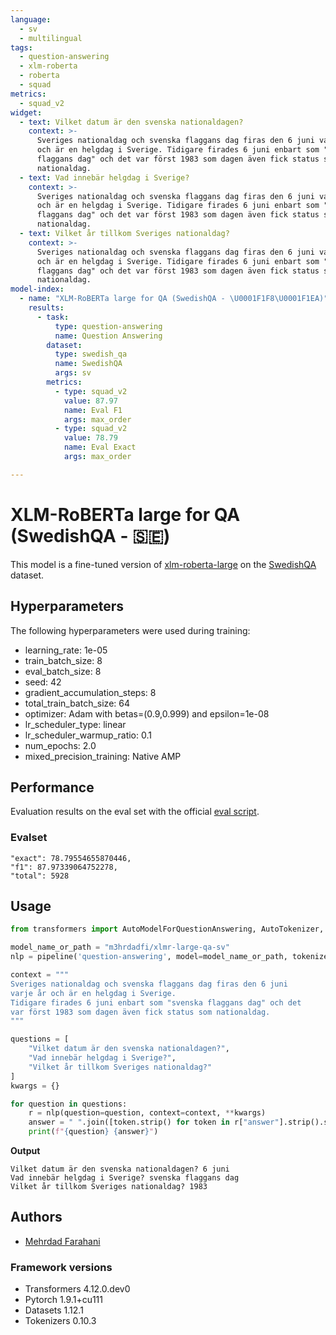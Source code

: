```yaml
---
language:
  - sv
  - multilingual
tags:
  - question-answering
  - xlm-roberta
  - roberta
  - squad
metrics:
  - squad_v2
widget:
  - text: Vilket datum är den svenska nationaldagen?
    context: >-
      Sveriges nationaldag och svenska flaggans dag firas den 6 juni varje år
      och är en helgdag i Sverige. Tidigare firades 6 juni enbart som "svenska
      flaggans dag" och det var först 1983 som dagen även fick status som
      nationaldag.
  - text: Vad innebär helgdag i Sverige?
    context: >-
      Sveriges nationaldag och svenska flaggans dag firas den 6 juni varje år
      och är en helgdag i Sverige. Tidigare firades 6 juni enbart som "svenska
      flaggans dag" och det var först 1983 som dagen även fick status som
      nationaldag.
  - text: Vilket år tillkom Sveriges nationaldag?
    context: >-
      Sveriges nationaldag och svenska flaggans dag firas den 6 juni varje år
      och är en helgdag i Sverige. Tidigare firades 6 juni enbart som "svenska
      flaggans dag" och det var först 1983 som dagen även fick status som
      nationaldag.
model-index:
  - name: "XLM-RoBERTa large for QA (SwedishQA - \U0001F1F8\U0001F1EA)"
    results:
      - task:
          type: question-answering
          name: Question Answering
        dataset:
          type: swedish_qa
          name: SwedishQA
          args: sv
        metrics:
          - type: squad_v2
            value: 87.97
            name: Eval F1
            args: max_order
          - type: squad_v2
            value: 78.79
            name: Eval Exact
            args: max_order

---
```


# XLM-RoBERTa large for QA (SwedishQA - 🇸🇪) 

This model is a fine-tuned version of [xlm-roberta-large](https://huggingface.co/xlm-roberta-large) on the [SwedishQA](https://github.com/Vottivott/building-a-swedish-qa-model) dataset.



## Hyperparameters

The following hyperparameters were used during training:
- learning_rate: 1e-05
- train_batch_size: 8
- eval_batch_size: 8
- seed: 42
- gradient_accumulation_steps: 8
- total_train_batch_size: 64
- optimizer: Adam with betas=(0.9,0.999) and epsilon=1e-08
- lr_scheduler_type: linear
- lr_scheduler_warmup_ratio: 0.1
- num_epochs: 2.0
- mixed_precision_training: Native AMP


## Performance

Evaluation results on the eval set with the official [eval script](https://worksheets.codalab.org/rest/bundles/0x6b567e1cf2e041ec80d7098f031c5c9e/contents/blob/).

### Evalset

```text
"exact": 78.79554655870446,
"f1": 87.97339064752278,
"total": 5928
```


## Usage

```python
from transformers import AutoModelForQuestionAnswering, AutoTokenizer, pipeline

model_name_or_path = "m3hrdadfi/xlmr-large-qa-sv"
nlp = pipeline('question-answering', model=model_name_or_path, tokenizer=model_name_or_path)

context = """
Sveriges nationaldag och svenska flaggans dag firas den 6 juni 
varje år och är en helgdag i Sverige. 
Tidigare firades 6 juni enbart som "svenska flaggans dag" och det 
var först 1983 som dagen även fick status som nationaldag. 
"""

questions = [
    "Vilket datum är den svenska nationaldagen?",
    "Vad innebär helgdag i Sverige?",
    "Vilket år tillkom Sveriges nationaldag?"
]
kwargs = {}

for question in questions:
    r = nlp(question=question, context=context, **kwargs)
    answer = " ".join([token.strip() for token in r["answer"].strip().split() if token.strip()])
    print(f"{question} {answer}")
```

**Output**

```text
Vilket datum är den svenska nationaldagen? 6 juni
Vad innebär helgdag i Sverige? svenska flaggans dag
Vilket år tillkom Sveriges nationaldag? 1983
```

## Authors
- [Mehrdad Farahani](https://github.com/m3hrdadfi)

### Framework versions

- Transformers 4.12.0.dev0
- Pytorch 1.9.1+cu111
- Datasets 1.12.1
- Tokenizers 0.10.3
